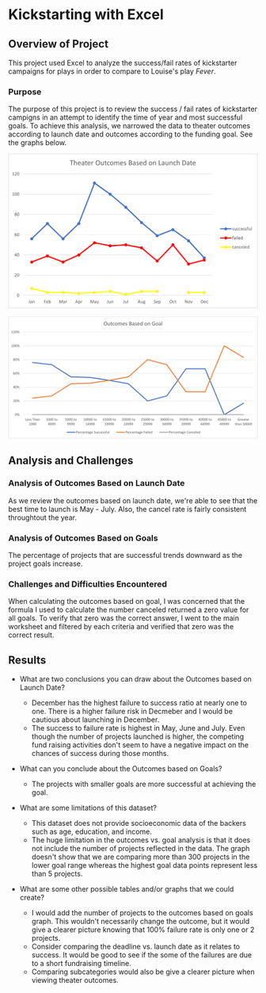# Kickstarting with Excel

## Overview of Project

This project used Excel to analyze the success/fail rates of kickstarter campaigns for plays in order to compare to Louise's play *Fever*.  

### Purpose
The purpose of this project is to review the success / fail rates of kickstarter campigns in an attempt to identify the time of year and most successful goals.   To achieve this analysis, we narrowed the data to theater outcomes according to launch date and outcomes according to the funding goal.  See the graphs below.

![Outcomes Based on Launch Date](https://github.com/LauraZJ/Kickstarter-Analysis/blob/main/Resources/Theater_Outcomes_vs_Launch.png)

![Outcomes based on Goals](https://github.com/LauraZJ/Kickstarter-Analysis/blob/main/Resources/Outcomes_vs_Goals.png)

## Analysis and Challenges


### Analysis of Outcomes Based on Launch Date

As we review the outcomes based on launch date, we're able to see that the best time to launch is May - July. Also, the cancel rate is fairly consistent throughtout the year. 

### Analysis of Outcomes Based on Goals

The percentage of projects that are successful trends downward as the project goals increase.  


### Challenges and Difficulties Encountered
When calculating the outcomes based on goal, I was concerned that the formula I used to calculate the number canceled returned a zero value for all goals.  To verify that zero was the correct answer, I went to the main worksheet and filtered by each criteria and verified that zero was the correct result.

## Results

- What are two conclusions you can draw about the Outcomes based on Launch Date?
  - December has the highest failure to success ratio at nearly one to one.  There is a higher failure risk in Decmeber and I would be cautious about launching in December.
  - The success to failure rate is highest in May, June and July.  Even though the number of projects launched is higher, the competing fund raising activities don't seem to have a negative impact on the chances of success during those months.  

- What can you conclude about the Outcomes based on Goals?
  - The projects with smaller goals are more successful at achieving the goal.

- What are some limitations of this dataset?
  - This dataset does not provide socioeconomic data of the backers such as age, education, and income.     
  - The huge limitation in the outcomes vs. goal analysis is that it does not include the number of projects reflected in the data.  The graph doesn't show that we are comparing more than 300 projects in the lower goal range whereas the highest goal data points represent less than 5 projects. 

- What are some other possible tables and/or graphs that we could create?
  - I would add the number of projects to the outcomes based on goals graph.  This wouldn't necessarily change the outcome, but it would give a clearer picture knowing that 100% failure rate is only one or 2 projects.
  - Consider comparing the deadline vs. launch date as it relates to success.  It would be good to see if the some of the failures are due to a short fundraising timeline.   
  - Comparing subcategories would also be give a clearer picture when viewing theater outcomes.  
